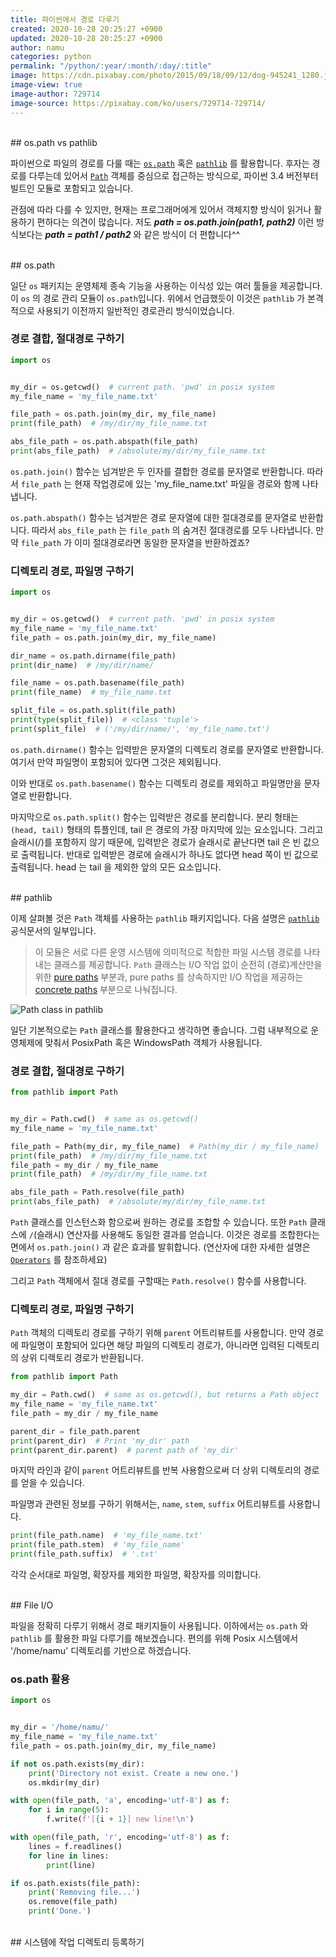 ```yaml
---
title: 파이썬에서 경로 다루기
created: 2020-10-28 20:25:27 +0900
updated: 2020-10-28 20:25:27 +0900
author: namu
categories: python
permalink: "/python/:year/:month/:day/:title"
image: https://cdn.pixabay.com/photo/2015/09/18/09/12/dog-945241_1280.jpg
image-view: true
image-author: 729714
image-source: https://pixabay.com/ko/users/729714-729714/
---
```



<br>
## os.path vs pathlib

파이썬으로 파일의 경로를 다룰 때는 [```os.path```](https://docs.python.org/ko/3/library/os.path.html#module-os.path) 혹은 
[```pathlib```](https://docs.python.org/3/library/pathlib.html) 를 활용합니다.
후자는 경로를 다루는데 있어서 [```Path```](https://docs.python.org/3/library/pathlib.html#concrete-paths) 
객체를 중심으로 접근하는 방식으로, 파이썬 3.4 버전부터 빌트인 모듈로 포함되고 있습니다.

관점에 따라 다를 수 있지만, 현재는 프로그래머에게 있어서 객체지향 방식이 읽거나 활용하기 편하다는 의견이 많습니다.
저도 **_path = os.path.join(path1, path2)_** 이런 방식보다는 **_path = path1 / path2_** 와 같은 방식이 더 편합니다^^


<br>
## os.path

일단 ```os``` 패키지는 운영체제 종속 기능을 사용하는 이식성 있는 여러 툴들을 제공합니다.
이 ```os``` 의 경로 관리 모듈이 ```os.path```입니다.
위에서 언급했듯이 이것은 ```pathlib``` 가 본격적으로 사용되기 이전까지 일반적인 경로관리 방식이었습니다.

### 경로 결합, 절대경로 구하기

```python
import os


my_dir = os.getcwd()  # current path. 'pwd' in posix system
my_file_name = 'my_file_name.txt'

file_path = os.path.join(my_dir, my_file_name)
print(file_path)  # /my/dir/my_file_name.txt

abs_file_path = os.path.abspath(file_path)
print(abs_file_path)  # /absolute/my/dir/my_file_name.txt
```

```os.path.join()``` 함수는 넘겨받은 두 인자를 결합한 경로를 문자열로 반환합니다.
따라서 ```file_path``` 는 현재 작업경로에 있는 'my_file_name.txt' 파일을 경로와 함께 나타냅니다.

```os.path.abspath()``` 함수는 넘겨받은 경로 문자열에 대한 절대경로를 문자열로 반환합니다.
따라서 ```abs_file_path``` 는 ```file_path``` 의 숨겨진 절대경로를 모두 나타냅니다.
만약 ```file_path``` 가 이미 절대경로라면 동일한 문자열을 반환하겠죠?

### 디렉토리 경로, 파일명 구하기

```python
import os


my_dir = os.getcwd()  # current path. 'pwd' in posix system
my_file_name = 'my_file_name.txt'
file_path = os.path.join(my_dir, my_file_name)

dir_name = os.path.dirname(file_path)
print(dir_name)  # /my/dir/name/

file_name = os.path.basename(file_path)
print(file_name)  # my_file_name.txt

split_file = os.path.split(file_path)
print(type(split_file))  # <class 'tuple'>
print(split_file)  # ('/my/dir/name/', 'my_file_name.txt')
```

```os.path.dirname()``` 함수는 입력받은 문자열의 디렉토리 경로를 문자열로 반환합니다.
여기서 만약 파일명이 포함되어 있다면 그것은 제외됩니다.

이와 반대로 ```os.path.basename()``` 함수는 디렉토리 경로를 제외하고 파일명만을 문자열로 반환합니다.

마지막으로 ```os.path.split()``` 함수는 입력받은 경로를 분리합니다.
분리 형태는 ```(head, tail)``` 형태의 튜플인데, tail 은 경로의 가장 마지막에 있는 요소입니다.
그리고 슬래시(/)를 포함하지 않기 때문에, 입력받은 경로가 슬래시로 끝난다면 tail 은 빈 값으로 출력됩니다.
반대로 입력받은 경로에 슬래시가 하나도 없다면 head 쪽이 빈 값으로 출력됩니다.
head 는 tail 을 제외한 앞의 모든 요소입니다.

<br>
## pathlib

이제 살펴볼 것은 ```Path``` 객체를 사용하는 ```pathlib``` 패키지입니다.
다음 설명은 [```pathlib```](https://docs.python.org/3/library/pathlib.html) 공식문서의 일부입니다.

> 이 모듈은 서로 다른 운영 시스템에 의미적으로 적합한 파일 시스템 경로를 나타내는 클래스를 제공합니다.
> ```Path``` 클래스는 I/O 작업 없이 순전히 (경로)계산만을 위한 
> [pure paths](https://docs.python.org/3/library/pathlib.html#pure-paths) 부분과,
> pure paths 를 상속하지만 I/O 작업을 제공하는 
> [concrete paths](https://docs.python.org/3/library/pathlib.html#concrete-paths) 부분으로 나눠집니다.

![Path class in pathlib](https://docs.python.org/3/_images/pathlib-inheritance.png)

일단 기본적으로는 ```Path``` 클래스를 활용한다고 생각하면 좋습니다.
그럼 내부적으로 운영체제에 맞춰서 PosixPath 혹은 WindowsPath 객체가 사용됩니다.

### 경로 결합, 절대경로 구하기

```python
from pathlib import Path


my_dir = Path.cwd()  # same as os.getcwd()
my_file_name = 'my_file_name.txt'

file_path = Path(my_dir, my_file_name)  # Path(my_dir / my_file_name)
print(file_path)  # /my/dir/my_file_name.txt
file_path = my_dir / my_file_name
print(file_path)  # /my/dir/my_file_name.txt

abs_file_path = Path.resolve(file_path)
print(abs_file_path)  # /absolute/my/dir/my_file_name.txt
```

```Path``` 클래스를 인스턴스화 함으로써 원하는 경로를 조합할 수 있습니다.
또한 ```Path``` 클래스에 ```/```(슬래시) 연산자를 사용해도 동일한 결과를 얻습니다.
이것은 경로를 조합한다는 면에서 ```os.path.join()``` 과 같은 효과를 발휘합니다.
(연산자에 대한 자세한 설명은 [```Operators```](https://docs.python.org/3/library/pathlib.html#operators) 를 참조하세요)

그리고 ```Path``` 객체에서 절대 경로를 구할때는 ```Path.resolve()``` 함수를 사용합니다.

### 디렉토리 경로, 파일명 구하기

```Path``` 객체의 디렉토리 경로를 구하기 위해 ```parent``` 어트리뷰트를 사용합니다.
만약 경로에 파일명이 포함되어 있다면 해당 파일의 디렉토리 경로가, 아니라면 입력된 디렉토리의 상위 디렉토리 경로가 반환됩니다.

```python
from pathlib import Path

my_dir = Path.cwd()  # same as os.getcwd(), but returns a Path object
my_file_name = 'my_file_name.txt'
file_path = my_dir / my_file_name

parent_dir = file_path.parent
print(parent_dir)  # Print 'my_dir' path
print(parent_dir.parent)  # parent path of 'my_dir'
```

마지막 라인과 같이 ```parent``` 어트리뷰트를 반복 사용함으로써 더 상위 디렉토리의 경로를 얻을 수 있습니다.

파일명과 관련된 정보를 구하기 위해서는, ```name```, ```stem```, ```suffix``` 어트리뷰트를 사용합니다.

```python
print(file_path.name)  # 'my_file_name.txt'
print(file_path.stem)  # 'my_file_name'
print(file_path.suffix)  # '.txt'
```

각각 순서대로 파일명, 확장자를 제외한 파일명, 확장자를 의미합니다.

<br>
## File I/O

파일을 정확히 다루기 위해서 경로 패키지들이 사용됩니다.
이하에서는 ```os.path``` 와 ```pathlib``` 를 활용한 파일 다루기를 해보겠습니다.
편의를 위해 Posix 시스템에서 '/home/namu' 디렉토리를 기반으로 하겠습니다.

### os.path 활용

```python
import os


my_dir = '/home/namu/'
my_file_name = 'my_file_name.txt'
file_path = os.path.join(my_dir, my_file_name)

if not os.path.exists(my_dir):
    print('Directory not exist. Create a new one.')
    os.mkdir(my_dir)

with open(file_path, 'a', encoding='utf-8') as f:
    for i in range(5):
        f.write(f'[{i + 1}] new line!\n')

with open(file_path, 'r', encoding='utf-8') as f:
    lines = f.readlines()
    for line in lines:
        print(line)

if os.path.exists(file_path):
    print('Removing file...')
    os.remove(file_path)
    print('Done.')
```

<br>
## 시스템에 작업 디렉토리 등록하기
